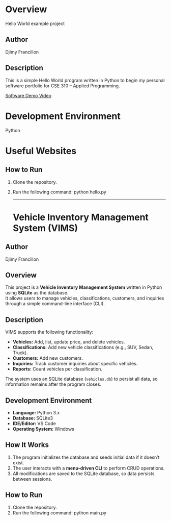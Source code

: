 # Overview

Hello World example project

## Author
Djimy Francillon

## Description
This is a simple Hello World program written in Python to begin my personal software portfolio for CSE 310 – Applied Programming.


[Software Demo Video](http://youtube.link.goes.here)

# Development Environment

Python

# Useful Websites

## How to Run
1. Clone the repository.
2. Run the following command:
   python hello.py

   -----------------------------------------------------------------------------------------

   # Vehicle Inventory Management System (VIMS)

## Author
Djimy Francillon

## Overview
This project is a **Vehicle Inventory Management System** written in Python using **SQLite** as the database.  
It allows users to manage vehicles, classifications, customers, and inquiries through a simple command-line interface (CLI).  

## Description
VIMS supports the following functionality:  
- **Vehicles:** Add, list, update price, and delete vehicles.  
- **Classifications:** Add new vehicle classifications (e.g., SUV, Sedan, Truck).  
- **Customers:** Add new customers.  
- **Inquiries:** Track customer inquiries about specific vehicles.  
- **Reports:** Count vehicles per classification.  

The system uses an SQLite database (`vehicles.db`) to persist all data, so information remains after the program closes.  

## Development Environment
- **Language:** Python 3.x  
- **Database:** SQLite3  
- **IDE/Editor:** VS Code  
- **Operating System:** Windows

## How It Works
1. The program initializes the database and seeds initial data if it doesn’t exist.  
2. The user interacts with a **menu-driven CLI** to perform CRUD operations.  
3. All modifications are saved to the SQLite database, so data persists between sessions.  

## How to Run
1. Clone the repository.
2. Run the following command:
   python main.py
